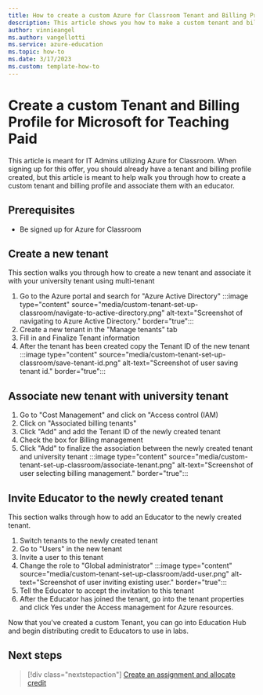```yaml
---
title: How to create a custom Azure for Classroom Tenant and Billing Profile
description: This article shows you how to make a custom tenant and billing profile for educators in your organization 
author: vinnieangel
ms.author: vangellotti
ms.service: azure-education
ms.topic: how-to 
ms.date: 3/17/2023
ms.custom: template-how-to
---
```


# Create a custom Tenant and Billing Profile for Microsoft for Teaching Paid

This article is meant for IT Admins utilizing Azure for Classroom. When signing up for this offer, you should already have a tenant and billing profile created, but this article is meant to help walk you through how to create a custom tenant and billing profile and associate them with an educator.

## Prerequisites

- Be signed up for Azure for Classroom

## Create a new tenant

This section walks you through how to create a new tenant and associate it with your university tenant using multi-tenant

1. Go to the Azure portal and search for "Azure Active Directory"
:::image type="content" source="media/custom-tenant-set-up-classroom/navigate-to-active-directory.png" alt-text="Screenshot of navigating to Azure Active Directory." border="true":::
1. Create a new tenant in the "Manage tenants" tab
2. Fill in and Finalize Tenant information
3. After the tenant has been created copy the Tenant ID of the new tenant
:::image type="content" source="media/custom-tenant-set-up-classroom/save-tenant-id.png" alt-text="Screenshot of user saving tenant id." border="true":::

## Associate new tenant with university tenant

1. Go to "Cost Management" and click on "Access control (IAM)
2. Click on "Associated billing tenants"
3. Click "Add" and add the Tenant ID of the newly created tenant
4. Check the box for Billing management
1. Click "Add" to finalize the association between the newly created tenant and university tenant
:::image type="content" source="media/custom-tenant-set-up-classroom/associate-tenant.png" alt-text="Screenshot of user selecting billing management." border="true":::

## Invite Educator to the newly created tenant

This section walks through how to add an Educator to the newly created tenant.

1. Switch tenants to the newly created tenant
2. Go to "Users" in the new tenant
3. Invite a user to this tenant
1. Change the role to "Global administrator"
:::image type="content" source="media/custom-tenant-set-up-classroom/add-user.png" alt-text="Screenshot of user inviting existing user." border="true":::
1. Tell the Educator to accept the invitation to this tenant
2. After the Educator has joined the tenant, go into the tenant properties and click Yes under the Access management for Azure resources.

Now that you've created a custom Tenant, you can go into Education Hub and begin distributing credit to Educators to use in labs.

## Next steps

> [!div class="nextstepaction"]
> [Create an assignment and allocate credit](create-assignment-allocate-credit.md)
